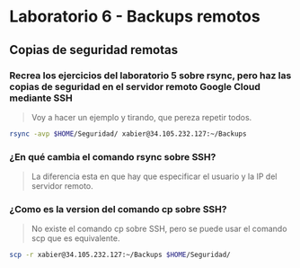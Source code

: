 # Laboratorio 6 - Backups remotos

## Copias de seguridad remotas

### Recrea los ejercicios del laboratorio 5 sobre rsync, pero haz las copias de seguridad en el servidor remoto Google Cloud mediante SSH

> Voy a hacer un ejemplo y tirando, que pereza repetir todos.

```bash
rsync -avp $HOME/Seguridad/ xabier@34.105.232.127:~/Backups
```

### ¿En qué cambia el comando rsync sobre SSH?

> La diferencia esta en que hay que especificar el usuario y la IP del servidor remoto.

### ¿Como es la version del comando cp sobre SSH?

> No existe el comando cp sobre SSH, pero se puede usar el comando scp que es equivalente.

```bash
scp -r xabier@34.105.232.127:~/Backups $HOME/Seguridad/
```
